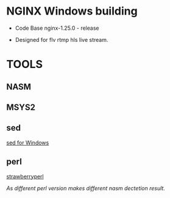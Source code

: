 # NGINX Windows building

* Code Base nginx-1.25.0 - release

* Designed for flv rtmp hls live stream.

# TOOLS 
## NASM

## MSYS2

## sed
[sed for Windows](https://gnuwin32.sourceforge.net/packages/sed.htm)
 
## perl
[strawberryperl](https://strawberryperl.com/download/5.32.1.1/strawberry-perl-5.32.1.1-64bit.msi)

_As different perl version makes different nasm dectetion result._
